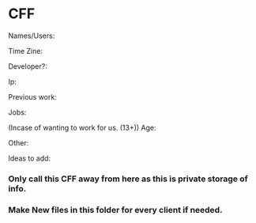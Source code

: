 # CFF

Names/Users:

Time Zine:

Developer?:

Ip:

Previous work:

Jobs:

(Incase of wanting to work for us. (13+)) Age:

Other:



Ideas to add:


### Only call this CFF away from here as this is private storage of info.


### Make New files in this folder for every client if needed.
